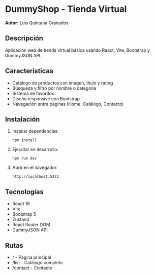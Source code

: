 # DummyShop - Tienda Virtual

**Autor:** Luis Quintana Granados

## Descripción
Aplicación web de tienda virtual básica usando React, Vite, Bootstrap y DummyJSON API.

## Características
- Catálogo de productos con imagen, título y rating
- Búsqueda y filtro por nombre o categoría
- Sistema de favoritos
- Diseño responsive con Bootstrap
- Navegación entre páginas (Home, Catálogo, Contacto)

## Instalación

1. Instalar dependencias:
   ```
   npm install
   ```

2. Ejecutar en desarrollo:
   ```
   npm run dev
   ```

3. Abrir en el navegador:
   ```
   http://localhost:5173
   ```

## Tecnologías
- React 19
- Vite
- Bootstrap 5
- Zustand
- React Router DOM
- DummyJSON API

## Rutas
- / - Página principal
- /list - Catálogo completo
- /contact - Contacto
